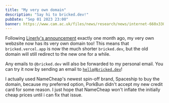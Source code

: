 ```yaml
---
title: "My very own domain"
description: "Say hi to bricked.dev!"
pubDate: "Sep 01 2023 23:00"
banner: https://www.cam.ac.uk/files/news/research/news/internet-660x330.jpg
---
```


Following
[Linerly's announcement](https://linerly.xyz/en/blog/a-new-domain-name-that-i-finally-own/) exactly
one month ago, my very own webzsite now has its very own domain too! This means that
`bricked.vercel.app` is now the much shorter `bricked.dev`, but the old domain will still redirect
to the new one for a while.

Any emails to `@bricked.dev` will also be forwarded to my personal email. You can try it now by
sending an email to [`hello@bricked.dev`](mailto:hello@bricked.dev)!

I actually used NameCheap's newest spin-off brand, Spaceship to buy the domain, because my preferred
option, PorkBun didn't accept my new credit card for some reason. I just hope that NameCheap won't
inflate the initially cheap prices until i can fix that issue.
